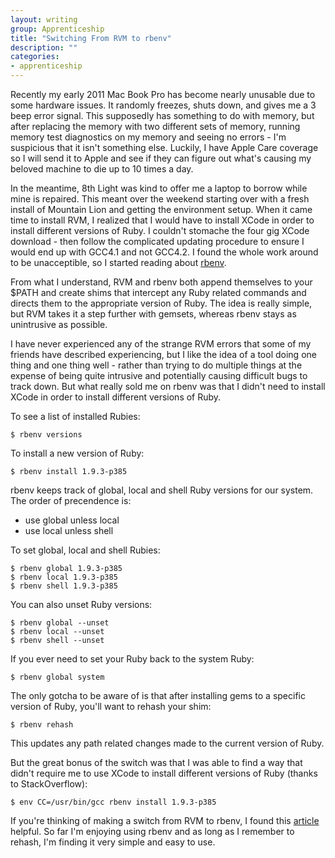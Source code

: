 ```yaml
---
layout: writing
group: Apprenticeship
title: "Switching From RVM to rbenv"
description: ""
categories:
- apprenticeship
---
```


Recently my early 2011 Mac Book Pro has become nearly unusable due to some hardware issues. It randomly freezes, shuts down, and gives me a 3 beep error signal. This supposedly has something to do with memory, but after replacing the memory with two different sets of memory, running memory test diagnostics on my memory and seeing no errors - I'm suspicious that it isn't something else. Luckily, I have Apple Care coverage so I will send it to Apple and see if they can figure out what's causing my beloved machine to die up to 10 times a day.

In the meantime, 8th Light was kind to offer me a laptop to borrow while mine is repaired. This meant over the weekend starting over with a fresh install of Mountain Lion and getting the environment setup. When it came time to install RVM, I realized that I would have to install XCode in order to install different versions of Ruby. I couldn't stomache the four gig XCode download - then follow the complicated updating procedure to ensure I would end up with GCC4.1 and not GCC4.2. I found the whole work around to be unacceptible, so I started reading about [rbenv](https://github.com/sstephenson/rbenv).

From what I understand, RVM and rbenv both append themselves to your $PATH and create shims that intercept any Ruby related commands and directs them to the appropriate version of Ruby. The idea is really simple, but RVM takes it a step further with gemsets, whereas rbenv stays as unintrusive as possible.

I have never experienced any of the strange RVM errors that some of my friends have described experiencing, but I like the idea of a tool doing one thing and one thing well - rather than trying to do multiple things at the expense of being quite intrusive and potentially causing difficult bugs to track down. But what really sold me on rbenv was that I didn't need to install XCode in order to install different versions of Ruby.

To see a list of installed Rubies:

	$ rbenv versions

To install a new version of Ruby:

	$ rbenv install 1.9.3-p385

rbenv keeps track of global, local and shell Ruby versions for our system. The order of precendence is:

- use global unless local
- use local  unless shell


To set global, local and shell Rubies:

	$ rbenv global 1.9.3-p385
	$ rbenv local 1.9.3-p385
	$ rbenv shell 1.9.3-p385

You can also unset Ruby versions:

	$ rbenv global --unset
	$ rbenv local --unset
	$ rbenv shell --unset

If you ever need to set your Ruby back to the system Ruby:

	$ rbenv global system

The only gotcha to be aware of is that after installing gems to a specific version of Ruby, you'll want to rehash your shim:

	$ rbenv rehash

This updates any path related changes made to the current version of Ruby.

But the great bonus of the switch was that I was able to find a way that didn't require me to use XCode to install different versions of Ruby (thanks to StackOverflow):

	$ env CC=/usr/bin/gcc rbenv install 1.9.3-p385


If you're thinking of making a switch from RVM to rbenv, I found this [article](http://cantina.co/2011/10/08/managing-ruby-moving-from-rvm-to-rbenv/) helpful. So far I'm enjoying using rbenv and as long as I remember to rehash, I'm finding it very simple and easy to use.
